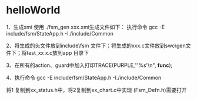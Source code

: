 # helloWorld

1、生成xmi 使用  ./fsm_gen xxx.xmi生成文件如下：  执行命令 gcc -E include/fsm/StateApp.h -I./include/Common

2、将生成的头文件放到include\fsm 文件下；将生成的xxx.c文件放到swc\gen文件下；将test_xx
x.c放到app 目录下

3、在所有的action、guard中加入打印TRACE(PURPLE,"'%s'\n", __func__);

4、执行命令 gcc -E include/fsm/StateApp.h -I./include/Common


将1 复制到xx_status.h中，将2复制到xx_chart.c中实现
(Fsm_Defn.h)需要打开

